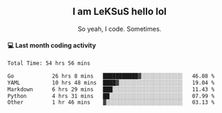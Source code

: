 <h2 align="center">I am LeKSuS hello lol</h2>
<p align="center">So yeah, I code. Sometimes.</p>

#### :computer: Last month coding activity
<!--START_SECTION:waka-->

```txt
Total Time: 54 hrs 56 mins

Go            26 hrs 8 mins   ███████████▓░░░░░░░░░░░░░   46.08 %
YAML          10 hrs 48 mins  ████▓░░░░░░░░░░░░░░░░░░░░   19.04 %
Markdown      6 hrs 29 mins   ███░░░░░░░░░░░░░░░░░░░░░░   11.43 %
Python        4 hrs 31 mins   ██░░░░░░░░░░░░░░░░░░░░░░░   07.99 %
Other         1 hr 46 mins    ▓░░░░░░░░░░░░░░░░░░░░░░░░   03.13 %
```

<!--END_SECTION:waka-->
